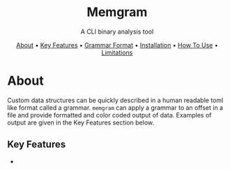 
<h1 align="center">Memgram</h1> 
<p align="center">A CLI binary analysis tool</p>

<p align="center">
  <a href="#about">About</a> •
  <a href="#key-features">Key Features</a> •
  <a href="#grammar-format">Grammar Format</a> •
  <a href="#installation">Installation</a> •
  <a href="#how-to-use">How To Use</a> •
  <a href="#limitations">Limitations</a> 
</p>

# About
Custom data structures can be quickly described in a human readable toml like format called a grammar. `memgram` can apply a grammar to an offset in a file and provide formatted and color coded output of data. Examples of output are given in the Key Features section below.

## Key Features
* 